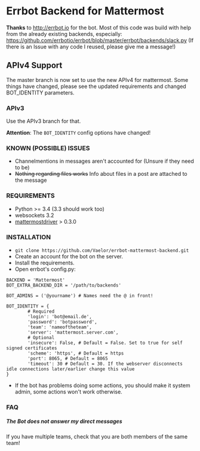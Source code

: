 # Errbot Backend for Mattermost

**Thanks** to http://errbot.io for the bot.
Most of this code was build with help from the already existing backends,
especially:
https://github.com/errbotio/errbot/blob/master/errbot/backends/slack.py
(If there is an Issue with any code I reused, please give me a message!)


## APIv4 Support
The master branch is now set to use the new APIv4 for mattermost.
Some things have changed, please see the updated requirements and
changed BOT_IDENTITY parameters.

### APIv3
Use the APIv3 branch for that.

**Attention**: The `BOT_IDENTITY` config options have changed!

### KNOWN (POSSIBLE) ISSUES

- Channelmentions in messages aren't accounted for (Unsure if they need to be)
- ~~Nothing regarding files works~~ Info about files in a post are attached to the message

### REQUIREMENTS
- Python >= 3.4 (3.3 should work too)
- websockets 3.2
- [mattermostdriver](https://github.com/Vaelor/python-mattermost-driver) > 0.3.0

### INSTALLATION

- `git clone https://github.com/Vaelor/errbot-mattermost-backend.git`
- Create an account for the bot on the server.
- Install the requirements.
- Open errbot's config.py:

```
BACKEND = 'Mattermost'
BOT_EXTRA_BACKEND_DIR = '/path/to/backends'

BOT_ADMINS = ('@yourname') # Names need the @ in front!

BOT_IDENTITY = {
        # Required
        'login': 'bot@email.de',
        'password': 'botpassword',
        'team': 'nameoftheteam',
        'server': 'mattermost.server.com',
        # Optional
        'insecure': False, # Default = False. Set to true for self signed certificates
        'scheme': 'https', # Default = https
        'port': 8065, # Default = 8065
        'timeout': 30 # Default = 30. If the webserver disconnects idle connections later/earlier change this value
}
```

- If the bot has problems doing some actions, you should make it system admin, some actions won't work otherwise.


### FAQ

##### The Bot does not answer my direct messages
If you have multiple teams, check that you are both members of the same team!

